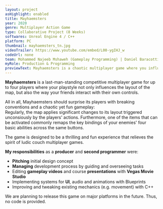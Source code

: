 ```yaml
---
layout: project
asHighlight: enabled
title: Mayhaemsters
year: 2020
genre: Multiplayer Action Game
type: Collaborative Project (8 Weeks)
softwares: Unreal Engine 4 / C++
platform: PC
thumbnail: mayhaemsters_tn.jpg
videoTrailer: https://www.youtube.com/embed/L00-ygIHJ_w
codeUrl: none
team: Mohammed Najeeb Mshaweh (Gameplay Programming) | Daniel Baracotti (Game Design & Sound Design) | Mohamed Hanafy Mahmoud & Sebestian Gerena (Game Arts) | Sameh Mohamed Aransa (Arts Consulting) 
myRole: Production & Programming
previewText: Mayhaemsters is a chaotic multiplayer game where you influence the layout of the map and the way how your friends control the game
---
```

<b>Mayhaemsters</b> is a last-man-standing competitive multiplayer game for up to four players where your playstyle not only influences the layout of the map, but also the way your friends interact with their own controls.

All in all, Mayhaemsters should surprise its players with breaking conventions and a chaotic yet fun gameplay: <br>Regularly, the map applies significant changes to its layout triggered unconsiously by the players' actions. Furthermore, one of the items that can be activated commonly remaps the key bindings of your enemies' four basic abilities across the same buttons. 

The game is designed to be a thrilling and fun experience that relieves the spirit of ludic couch multiplayer games.

<b>My responsibilities</b> as a <b>producer</b> and <b>second programmer</b> were:
<ul>
	<li><b>Pitching</b> initial design concept</li>
	<li><b>Managing</b> development process by guiding and overseeing tasks</li>
	<li>Editing <b>gameplay videos</b> and course <b>presentations</b> with <b>Vegas Movie Studio</b></li>
	<li>Implementing systems for <b>UI</b>, audio and animations with Blueprints</li>
	<li>Improving and tweaking existing mechanics (e.g. movement) with C++</li>
</ul>

We are planning to release this game on major platforms in the future. Thus, no code is provided.